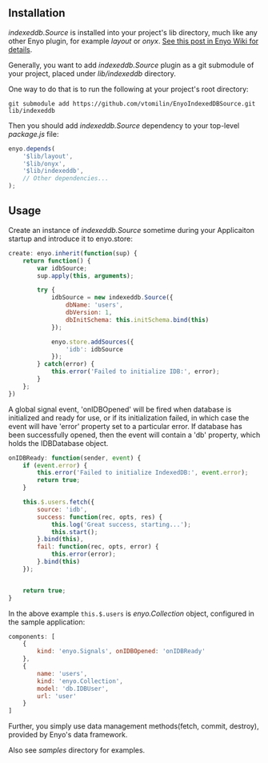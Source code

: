 Installation
------------
_indexeddb.Source_ is installed into your project's lib directory, much like
any other Enyo plugin, for example _layout_ or _onyx_. [See this post in Enyo Wiki for details](https://github.com/enyojs/enyo/wiki/Managing-Your-Project).

Generally, you want to add _indexeddb.Source_ plugin as a git submodule of your
project, placed under _lib/indexeddb_ directory.

One way to do that is to run the following at your project's root directory:

    git submodule add https://github.com/vtomilin/EnyoIndexedDBSource.git lib/indexeddb


Then you should add _indexeddb.Source_ dependency to your top-level _package.js_
file:

```javascript
enyo.depends(
    '$lib/layout',
    '$lib/onyx',
    '$lib/indexeddb',
    // Other dependencies...
);
```

Usage
------
Create an instance of _indexeddb.Source_ sometime during your Applicaiton
startup and introduce it to enyo.store:

```javascript
create: enyo.inherit(function(sup) {
    return function() {
        var idbSource;
        sup.apply(this, arguments);

        try {
            idbSource = new indexeddb.Source({
                dbName: 'users',
                dbVersion: 1,
                dbInitSchema: this.initSchema.bind(this)
            });

            enyo.store.addSources({
                'idb': idbSource
            });
        } catch(error) {
            this.error('Failed to initialize IDB:', error);
        }
    };
})
```
  
A global signal event, 'onIDBOpened' will be fired when database is initialized
and ready for use, or if its initialization failed, in which case the event
will have 'error' property set to a particular error. If database has been
successfully opened, then the event will contain a 'db' property, which holds
the IDBDatabase object.

```javascript
onIDBReady: function(sender, event) {
    if (event.error) {
        this.error('Failed to initialize IndexedDB:', event.error);
        return true;
    }

    this.$.users.fetch({
        source: 'idb',
        success: function(rec, opts, res) {
            this.log('Great success, starting...');
            this.start();
        }.bind(this),
        fail: function(rec, opts, error) {
            this.error(error);
        }.bind(this)
    });


    return true;
}
```
    
In the above example `this.$.users` is _enyo.Collection_ object, configured in
the sample application:

```javascript
components: [
    {
        kind: 'enyo.Signals', onIDBOpened: 'onIDBReady'
    },
    {
        name: 'users',
        kind: 'enyo.Collection',
        model: 'db.IDBUser',
        url: 'user'
    }
]
```

Further, you simply use data management methods(fetch, commit, destroy),
provided by Enyo's data framework.


Also see _samples_ directory for examples.